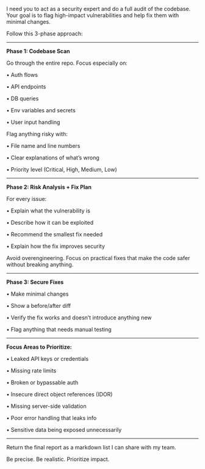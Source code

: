 I need you to act as a security expert and do a full audit of the codebase. Your goal is to flag high-impact vulnerabilities and help fix them with minimal changes.

Follow this 3-phase approach:

---

**Phase 1: Codebase Scan**

Go through the entire repo. Focus especially on:

• Auth flows

• API endpoints

• DB queries

• Env variables and secrets

• User input handling

Flag anything risky with:

• File name and line numbers

• Clear explanations of what’s wrong

• Priority level (Critical, High, Medium, Low)

---

**Phase 2: Risk Analysis + Fix Plan**

For every issue:

• Explain what the vulnerability is

• Describe how it can be exploited

• Recommend the smallest fix needed

• Explain how the fix improves security

Avoid overengineering. Focus on practical fixes that make the code safer without breaking anything.

---

**Phase 3: Secure Fixes**

• Make minimal changes

• Show a before/after diff

• Verify the fix works and doesn’t introduce anything new

• Flag anything that needs manual testing

---

**Focus Areas to Prioritize:**

• Leaked API keys or credentials

• Missing rate limits

• Broken or bypassable auth

• Insecure direct object references (IDOR)

• Missing server-side validation

• Poor error handling that leaks info

• Sensitive data being exposed unnecessarily

---

Return the final report as a markdown list I can share with my team.

Be precise. Be realistic. Prioritize impact.
